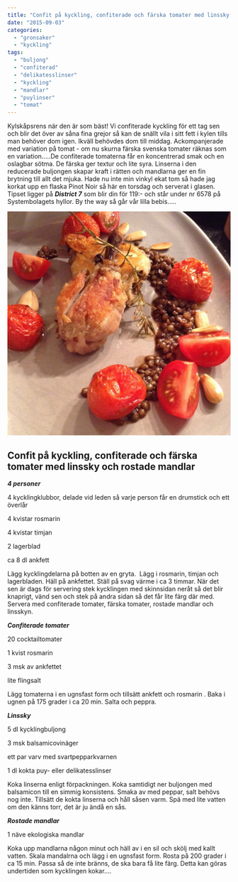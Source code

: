 ```yaml
---
title: "Confit på kyckling, confiterade och färska tomater med linssky och rostade mandlar"
date: "2015-09-03"
categories: 
  - "gronsaker"
  - "kyckling"
tags: 
  - "buljong"
  - "confiterad"
  - "delikatesslinser"
  - "kyckling"
  - "mandlar"
  - "puylinser"
  - "tomat"
---
```


Kylskåpsrens när den är som bäst! Vi confiterade kyckling för ett tag sen och blir det över av såna fina grejor så kan de snällt vila i sitt fett i kylen tills man behöver dom igen. Ikväll behövdes dom till middag. Ackompanjerade med variation på tomat - om nu skurna färska svenska tomater räknas som en variation.....De confiterade tomaterna får en koncentrerad smak och en oslagbar sötma. De färska ger textur och lite syra. Linserna i den reducerade buljongen skapar kraft i rätten och mandlarna ger en fin brytning till allt det mjuka. Hade nu inte min vinkyl ekat tom så hade jag korkat upp en flaska Pinot Noir så här en torsdag och serverat i glasen. Tipset ligger på _**District 7**_ som blir din för 119:- och står under nr 6578 på Systembolagets hyllor. By the way så går vår lilla bebis.....

![IMG_0858](/static/img/IMG_0858-1020x1020.jpg)

## Confit på kyckling, confiterade och färska tomater med linssky och rostade mandlar

_**4 personer**_

4 kycklingklubbor, delade vid leden så varje person får en drumstick och ett överlår

4 kvistar rosmarin

4 kvistar timjan

2 lagerblad

ca 8 dl ankfett

Lägg kycklingdelarna på botten av en gryta.  Lägg i rosmarin, timjan och lagerbladen. Häll på ankfettet. Ställ på svag värme i ca 3 timmar. När det sen är dags för servering stek kycklingen med skinnsidan neråt så det blir knaprigt, vänd sen och stek på andra sidan så det får lite färg där med. Servera med confiterade tomater, färska tomater, rostade mandlar och linsskyn.

_**Confiterade tomater**_

20 cocktailtomater

1 kvist rosmarin

3 msk av ankfettet

lite flingsalt

Lägg tomaterna i en ugnsfast form och tillsätt ankfett och rosmarin . Baka i ugnen på 175 grader i ca 20 min. Salta och peppra.

_**Linssky**_

5 dl kycklingbuljong

3 msk balsamicovinäger

ett par varv med svartpepparkvarnen

1 dl kokta puy- eller delikatesslinser

Koka linserna enligt förpackningen. Koka samtidigt ner buljongen med balsamicon till en simmig konsistens. Smaka av med peppar, salt behövs nog inte. Tillsätt de kokta linserna och håll såsen varm. Spä med lite vatten om den känns torr, det är ju ändå en sås.

_**Rostade mandlar**_

1 näve ekologiska mandlar

Koka upp mandlarna någon minut och häll av i en sil och skölj med kallt vatten. Skala mandalrna och lägg i en ugnsfast form. Rosta på 200 grader i ca 15 min. Passa så de inte bränns, de ska bara få lite färg. Detta kan göras undertiden som kycklingen kokar....
